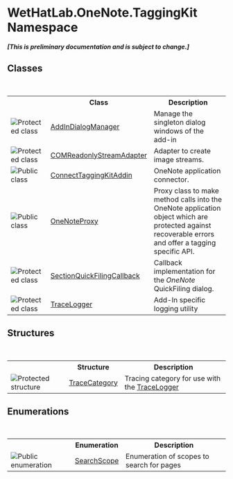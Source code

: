 # WetHatLab.OneNote.TaggingKit Namespace
 _**\[This is preliminary documentation and is subject to change.\]**_

## Classes
&nbsp;<table><tr><th></th><th>Class</th><th>Description</th></tr><tr><td>![Protected class](media/protclass.gif "Protected class")</td><td><a href="3677c315-7cc4-81c8-ab0d-36166e85c632">AddInDialogManager</a></td><td>
Manage the singleton dialog windows of the add-in</td></tr><tr><td>![Protected class](media/protclass.gif "Protected class")</td><td><a href="82b4dea5-ee9c-563c-3ec1-64d6582ed262">COMReadonlyStreamAdapter</a></td><td>
Adapter to create image streams.</td></tr><tr><td>![Public class](media/pubclass.gif "Public class")</td><td><a href="c2bfb19f-308d-c12b-8fc8-09d0f526a39e">ConnectTaggingKitAddin</a></td><td>
OneNote application connector.</td></tr><tr><td>![Public class](media/pubclass.gif "Public class")</td><td><a href="a46a793f-b110-250f-657a-ecb64aa3bbf7">OneNoteProxy</a></td><td>
Proxy class to make method calls into the OneNote application object which are protected against recoverable errors and offer a tagging specific API.</td></tr><tr><td>![Protected class](media/protclass.gif "Protected class")</td><td><a href="7075e122-0c54-1ddf-b6fd-5ac130c50289">SectionQuickFilingCallback</a></td><td>
Callback implementation for the _OneNote_ QuickFiling dialog.</td></tr><tr><td>![Protected class](media/protclass.gif "Protected class")</td><td><a href="a58bd163-de69-89db-8a1f-17c4613506ce">TraceLogger</a></td><td>
Add-In specific logging utility</td></tr></table>

## Structures
&nbsp;<table><tr><th></th><th>Structure</th><th>Description</th></tr><tr><td>![Protected structure](media/protstructure.gif "Protected structure")</td><td><a href="692608a8-5e77-ecb8-4fcd-0edae6dceac2">TraceCategory</a></td><td>
Tracing category for use with the <a href="a58bd163-de69-89db-8a1f-17c4613506ce">TraceLogger</a></td></tr></table>

## Enumerations
&nbsp;<table><tr><th></th><th>Enumeration</th><th>Description</th></tr><tr><td>![Public enumeration](media/pubenumeration.gif "Public enumeration")</td><td><a href="8e6adcff-7174-4ef1-6f26-1dcd37a6e6fe">SearchScope</a></td><td>
Enumeration of scopes to search for pages</td></tr></table>&nbsp;
